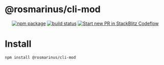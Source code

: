 # @rosmarinus/cli-mod

<p align="center">
  <a href="https://www.npmjs.com/package/@rosmarinus/cli-mod"><img src="https://img.shields.io/npm/v/@rosmarinus/cli-mod" alt="npm package"></a>
  <a href="https://github.com/rosmarinus-project/cli-mod/actions/workflows/publish.yml"><img src="https://github.com/rosmarinus-project/cli-mod/actions/workflows/publish.yml/badge.svg" alt="build status"></a>
  <a href="https://pr.new/rosmarinus-project/cli-mod"><img src="https://developer.stackblitz.com/img/start_pr_dark_small.svg" alt="Start new PR in StackBlitz Codeflow"></a>
</p>

# Install
```bash
npm install @rosmarinus/cli-mod
```